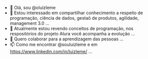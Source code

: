 - 👋 Olá, sou @oluizleme
- 👀 Estou interessado em compartilhar conhecimento a respeito de programação, ciência de dados, gestaõ de produtos, agilidade, management 3.0 ...
- 🌱 Atualmente estou revendo conceitos de programação, nos respositórios do projeto Alura você acompanha a evolução ...
- 💞️ Quero colaborar para a aprendizagem das pessoas ...
- 📫 Como me encontrar @souluizleme e em https://www.linkedin.com/in/luizleme/ ...

<!---
oluizleme/oluizleme is a ✨ special ✨ repository because its `README.md` (this file) appears on your GitHub profile.
You can click the Preview link to take a look at your changes.
--->

